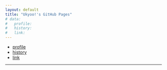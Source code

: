 ```yaml
---
layout: default
title: "Ukyoo!'s GitHub Pages"
# data:
#   profile:
#   history:
#   link:
---
```


* [profile](/profile)
* [history](/history)
* [link](/link)

- - -

